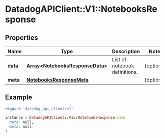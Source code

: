 # DatadogAPIClient::V1::NotebooksResponse

## Properties

| Name | Type | Description | Notes |
| ---- | ---- | ----------- | ----- |
| **data** | [**Array&lt;NotebooksResponseData&gt;**](NotebooksResponseData.md) | List of notebook definitions. | [optional] |
| **meta** | [**NotebooksResponseMeta**](NotebooksResponseMeta.md) |  | [optional] |

## Example

```ruby
require 'datadog_api_client/v1'

instance = DatadogAPIClient::V1::NotebooksResponse.new(
  data: null,
  meta: null
)
```

